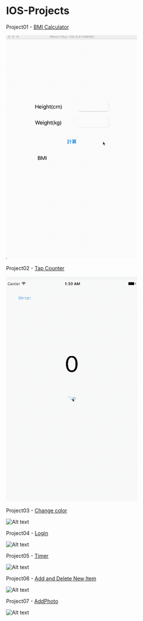 # IOS-Projects

Project01 - [BMI Calculator](https://github.com/gary87004/IOS-Projects/tree/master/Project01%20BMI%20Calculator)

![Alt text](https://github.com/gary87004/IOS-Projects/blob/master/Project01%20BMI%20Calculator/BMICalculator.gif)

Project02 - [Tap Counter](https://github.com/gary87004/IOS-Projects/tree/master/Project02%20Tap%20Counter)

![Alt text](https://github.com/gary87004/IOS-Projects/blob/master/Project02%20Tap%20Counter/TapCount.gif)

Project03 - [Change color](https://github.com/gary87004/IOS-Projects/tree/master/Project03%20Change%20color)

![Alt text](https://github.com/gary87004/IOS-Projects/blob/master/Project03%20Change%20color/Change_color.gif)

Project04 - [Login](https://github.com/gary87004/IOS-Projects/tree/master/Project04%20Login)

![Alt text](https://github.com/gary87004/IOS-Projects/blob/master/Project04%20Login/login.gif)

Project05 - [Timer](https://github.com/gary87004/IOS-Projects/tree/master/Project05%20Timer)

![Alt text](https://github.com/gary87004/IOS-Projects/blob/master/Project05%20Timer/timer.gif)

Project06 - [Add and Delete New Item](https://github.com/gary87004/IOS-Projects/tree/master/Project06%20Table_add_delete)

![Alt text](https://github.com/gary87004/IOS-Projects/blob/master/Project06%20Table_add_delete/add_delete.gif)

Project07 - [AddPhoto](https://github.com/gary87004/IOS-Projects/tree/master/Project07%20AddPhoto)

![Alt text](https://github.com/gary87004/IOS-Projects/blob/master/Project07%20AddPhoto/AddPhoto.gif)
